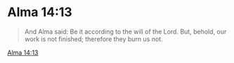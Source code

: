# Alma 14:13

> And Alma said: Be it according to the will of the Lord. But, behold, our work is not finished; therefore they burn us not.

[Alma 14:13](https://www.churchofjesuschrist.org/study/scriptures/bofm/alma/14?lang=eng&id=p13#p13)


